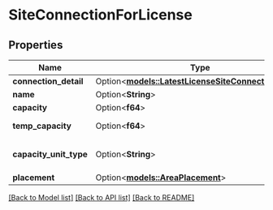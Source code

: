 # SiteConnectionForLicense

## Properties

Name | Type | Description | Notes
------------ | ------------- | ------------- | -------------
**connection_detail** | Option<[**models::LatestLicenseSiteConnectionDetail**](LatestLicenseSiteConnectionDetail.md)> |  | [optional]
**name** | Option<**String**> | Navn | [optional]
**capacity** | Option<**f64**> | Kapasistet | [optional]
**temp_capacity** | Option<**f64**> | Midlertidig kapasitet. | [optional]
**capacity_unit_type** | Option<**String**> | Kapasitetens enhetstype f.eks. Tonn. | [optional]
**placement** | Option<[**models::AreaPlacement**](AreaPlacement.md)> |  | [optional]

[[Back to Model list]](../README.md#documentation-for-models) [[Back to API list]](../README.md#documentation-for-api-endpoints) [[Back to README]](../README.md)


